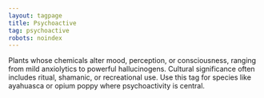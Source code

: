```yaml
---
layout: tagpage
title: Psychoactive
tag: psychoactive
robots: noindex
---
```


Plants whose chemicals alter mood, perception, or consciousness, ranging from mild anxiolytics to powerful hallucinogens. Cultural significance often includes ritual, shamanic, or recreational use. Use this tag for species like ayahuasca or opium poppy where psychoactivity is central.
